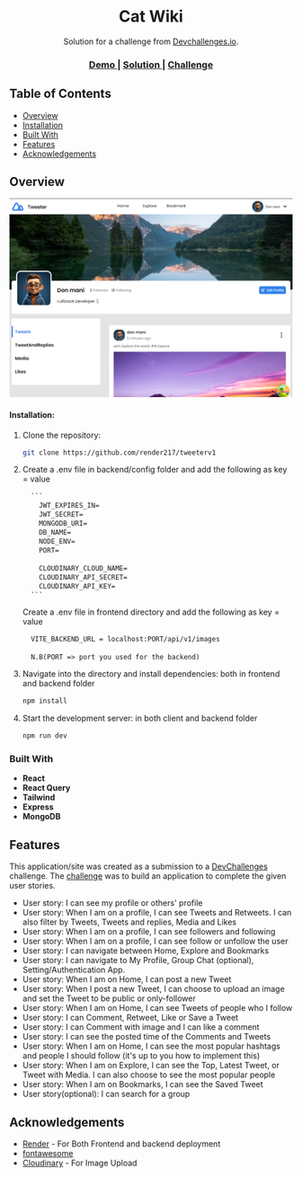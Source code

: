 <h1 align="center">Cat Wiki</h1>

<div align="center">
   Solution for a challenge from  <a href="http://devchallenges.io" target="_blank">Devchallenges.io</a>.
</div>

<div align="center">
  <h3>
    <a href="https://tweeter-fronend.onrender.com/" target="_blank">
      Demo
    </a>
    <span> | </span>
    <a href="" target="_blank">
      Solution
    </a>
    <span> | </span>
    <a href="https://legacy.devchallenges.io/challenges/rleoQc34THclWx1cFFKH" target="_blank">
      Challenge
    </a>
  </h3>
</div>

<!-- TABLE OF CONTENTS -->

## Table of Contents

-   [Overview](#overview)
-   [Installation](#installation)
-   [Built With](#built-with)
-   [Features](#features)
-   [Acknowledgements](#acknowledgements)

<!-- OVERVIEW -->

## Overview

![screenshot](./tweeter.png)

#### Installation:

1.  Clone the repository:

    ```bash
    git clone https://github.com/render217/tweeterv1
    ```

2.  Create a .env file in backend/config folder and add the following as key = value

          ```
            JWT_EXPIRES_IN=
            JWT_SECRET=
            MONGODB_URI=
            DB_NAME=
            NODE_ENV=
            PORT=

            CLOUDINARY_CLOUD_NAME=
            CLOUDINARY_API_SECRET=
            CLOUDINARY_API_KEY=
          ```

    Create a .env file in frontend directory and add the following as key = value

    ```
      VITE_BACKEND_URL = localhost:PORT/api/v1/images

      N.B(PORT => port you used for the backend)
    ```

3.  Navigate into the directory and install dependencies: both in frontend and backend folder

    ```bash
    npm install
    ```

4.  Start the development server: in both client and backend folder
    ```bash
    npm run dev
    ```

### Built With

<!-- This section should list any major frameworks that you built your project using. Here are a few examples.-->

-   **React**
-   **React Query**
-   **Tailwind**
-   **Express**
-   **MongoDB**

## Features

<!-- List the features of your application or follow the template. Don't share the figma file here :) -->

This application/site was created as a submission to a [DevChallenges](https://legacy.devchallenges.io/challenges/rleoQc34THclWx1cFFKH) challenge. The [challenge](https://legacy.devchallenges.io/challenges/rleoQc34THclWx1cFFKH) was to build an application to complete the given user stories.

-   User story: I can see my profile or others' profile
-   User story: When I am on a profile, I can see Tweets and Retweets. I can also filter by Tweets, Tweets and replies, Media and Likes
-   User story: When I am on a profile, I can see followers and following
-   User story: When I am on a profile, I can see follow or unfollow the user
-   User story: I can navigate between Home, Explore and Bookmarks
-   User story: I can navigate to My Profile, Group Chat (optional), Setting/Authentication App.
-   User story: When I am on Home, I can post a new Tweet
-   User story: When I post a new Tweet, I can choose to upload an image and set the Tweet to be public or only-follower
-   User story: When I am on Home, I can see Tweets of people who I follow
-   User story: I can Comment, Retweet, Like or Save a Tweet
-   User story: I can Comment with image and I can like a comment
-   User story: I can see the posted time of the Comments and Tweets
-   User story: When I am on Home, I can see the most popular hashtags and people I should follow (it's up to you how to implement this)
-   User story: When I am on Explore, I can see the Top, Latest Tweet, or Tweet with Media. I can also choose to see the most popular people
-   User story: When I am on Bookmarks, I can see the Saved Tweet
-   User story(optional): I can search for a group

## Acknowledgements

-   [Render](https://render.com) - For Both Frontend and backend deployment
-   [fontawesome](https://fontawesome.com)
-   [Cloudinary](https://cloudinary.com) - For Image Upload
